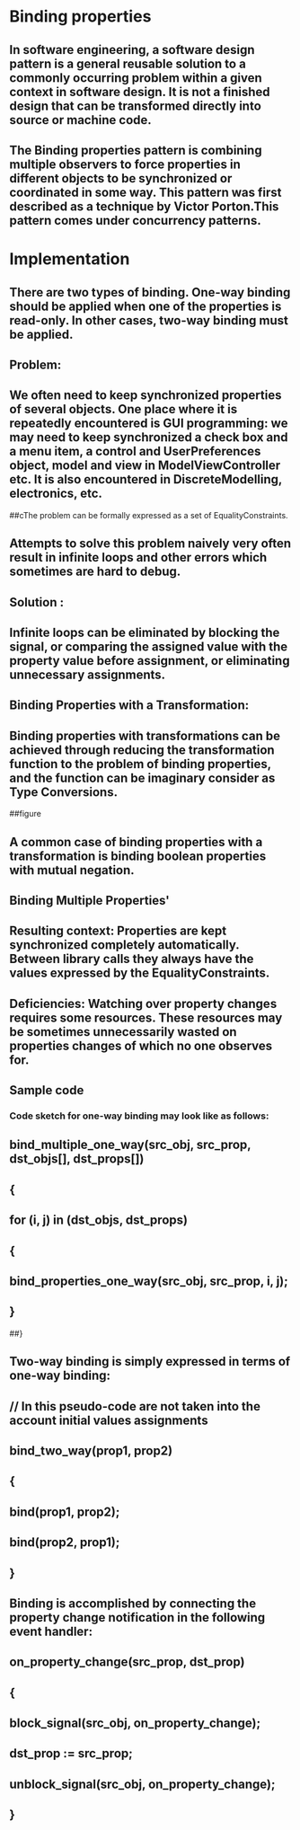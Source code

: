 # Binding properties

## In software engineering, a software design pattern is a general reusable solution to a commonly occurring problem within a given context in software design. It is not a finished design that can be transformed directly into source or machine code.

## The Binding properties pattern is combining multiple observers to force properties in different objects to be synchronized or coordinated in some way. This pattern was first described as a technique by Victor Porton.This pattern comes under concurrency patterns.

# Implementation

## There are two types of binding. One-way binding should be applied when one of the properties is read-only. In other cases, two-way binding must be applied.

##  Problem:
##    We often need to keep synchronized properties of several objects. One place where it is repeatedly encountered is GUI programming: we may need to keep synchronized a check box and a menu item, a control and UserPreferences object, model and view in ModelViewController etc. It is also encountered in DiscreteModelling, electronics, etc.
 ##cThe problem can be formally expressed as a set of EqualityConstraints.
 ## Attempts to solve this problem naively very often result in infinite loops and other errors which sometimes are hard to debug.
 ## Solution :
 ## Infinite loops can be eliminated by blocking the signal, or comparing the assigned value with the property value before assignment, or eliminating unnecessary assignments.

## Binding Properties with a Transformation: 

## Binding properties with transformations can be achieved through reducing the transformation function to the problem of binding properties, and the function can be imaginary consider as Type Conversions.

##figure 








## A common case of binding properties with a transformation is binding boolean properties with mutual negation.
## Binding Multiple Properties'
## Resulting context: Properties are kept synchronized completely automatically. Between library calls they always have the values expressed by the EqualityConstraints.

## Deficiencies: Watching over property changes requires some resources. These resources may be sometimes unnecessarily wasted on properties changes of which no one observes for.

## Sample code

### Code sketch for one-way binding may look like as follows:

## bind_multiple_one_way(src_obj, src_prop, dst_objs[], dst_props[])
## {
## for (i, j) in (dst_objs, dst_props)
##  {
##    bind_properties_one_way(src_obj, src_prop, i, j);
##  }
##}

## Two-way binding is simply expressed in terms of one-way binding:

##  // In this pseudo-code are not taken into the account initial values assignments
##  bind_two_way(prop1, prop2)
##  {
##    bind(prop1, prop2);
##    bind(prop2, prop1);
##  }


## Binding is accomplished by connecting the property change notification in the following event handler:

## on_property_change(src_prop, dst_prop)
##  {
##    block_signal(src_obj, on_property_change);
##    dst_prop := src_prop;
##    unblock_signal(src_obj, on_property_change);
 ## }
 
 
 


